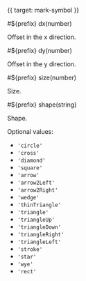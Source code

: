 {{ target: mark-symbol }}

<!-- ISymbolMarkSpec -->

#${prefix} dx(number)

Offset in the x direction.

#${prefix} dy(number)

Offset in the y direction.

#${prefix} size(number)

Size.

#${prefix} shape(string)

Shape.

Optional values:

- `'circle'`
- `'cross'`
- `'diamond'`
- `'square'`
- `'arrow'`
- `'arrow2Left'`
- `'arrow2Right'`
- `'wedge'`
- `'thinTriangle'`
- `'triangle'`
- `'triangleUp'`
- `'triangleDown'`
- `'triangleRight'`
- `'triangleLeft'`
- `'stroke'`
- `'star'`
- `'wye'`
- `'rect'`
